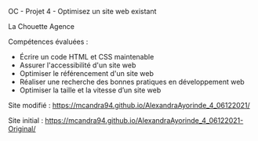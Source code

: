 OC - Projet 4 - Optimisez un site web existant

La Chouette Agence

Compétences évaluées :
- Écrire un code HTML et CSS maintenable
- Assurer l'accessibilité d'un site web
- Optimiser le référencement d'un site web
- Réaliser une recherche des bonnes pratiques en développement web
- Optimiser la taille et la vitesse d’un site web

Site modifié : https://mcandra94.github.io/AlexandraAyorinde_4_06122021/

Site initial : https://mcandra94.github.io/AlexandraAyorinde_4_06122021-Original/
